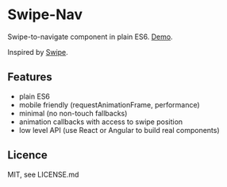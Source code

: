 # Swipe-Nav
Swipe-to-navigate component in plain ES6. [Demo](https://hoeck.github.io/swipe-nav).

Inspired by [Swipe](https://github.com/lyfeyaj/swipe).

## Features

* plain ES6
* mobile friendly (requestAnimationFrame, performance)
* minimal (no non-touch fallbacks)
* animation callbacks with access to swipe position
* low level API (use React or Angular to build real components)

## Licence

MIT, see LICENSE.md
